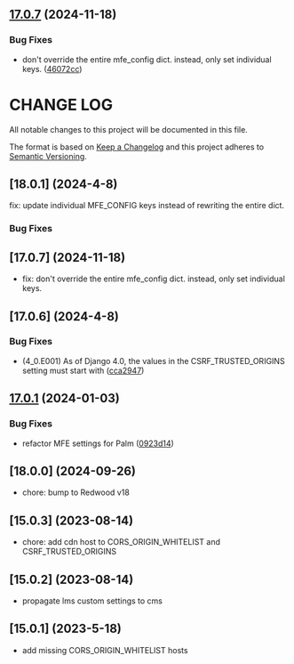 ## [17.0.7](https://github.com/cookiecutter-openedx/tutor-contrib-k8s-deploy-tasks/compare/v17.0.6...v17.0.7) (2024-11-18)


### Bug Fixes

* don't override the entire mfe_config dict. instead, only set individual keys. ([46072cc](https://github.com/cookiecutter-openedx/tutor-contrib-k8s-deploy-tasks/commit/46072cceff867e592694d53d7c7cf0b1fd2dbce5))

# CHANGE LOG

All notable changes to this project will be documented in this file.

The format is based on [Keep a Changelog](http://keepachangelog.com/)
and this project adheres to [Semantic Versioning](http://semver.org/).


## [18.0.1] (2024-4-8)

fix: update individual MFE_CONFIG keys instead of rewriting the entire dict.

### Bug Fixes
## [17.0.7] (2024-11-18)

- fix: don't override the entire mfe_config dict. instead, only set individual keys.

## [17.0.6] (2024-4-8)

### Bug Fixes

* (4_0.E001) As of Django 4.0, the values in the CSRF_TRUSTED_ORIGINS setting must start with ([cca2947](https://github.com/cookiecutter-openedx/tutor-contrib-k8s-deploy-tasks/commit/cca294747ee5ba2f1344ddb0c65e73ae7ce6f429))


## [17.0.1](https://github.com/cookiecutter-openedx/tutor-contrib-k8s-deploy-tasks/compare/v17.0.0...v17.0.1) (2024-01-03)

### Bug Fixes

* refactor MFE settings for Palm ([0923d14](https://github.com/cookiecutter-openedx/tutor-contrib-k8s-deploy-tasks/commit/0923d148493c371446dcce09ef7945e9e12365ca))

## [18.0.0] (2024-09-26)

- chore: bump to Redwood v18

## [15.0.3] (2023-08-14)

- chore: add cdn host to CORS_ORIGIN_WHITELIST and CSRF_TRUSTED_ORIGINS

## [15.0.2] (2023-08-14)

- propagate lms custom settings to cms

## [15.0.1] (2023-5-18)

- add missing CORS_ORIGIN_WHITELIST hosts
